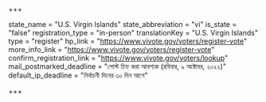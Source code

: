 +++

state_name = "U.S. Virgin Islands"
state_abbreviation = "vi"
is_state = "false"
registration_type = "in-person"
translationKey = "U.S. Virgin Islands"
type = "register"
hp_link = "https://www.vivote.gov/voters/register-vote"
more_info_link = "https://www.vivote.gov/voters/register-vote"
confirm_registration_link = "https://www.vivote.gov/voters/lookup"
mail_postmarked_deadline = "পোস্ট চিহ্ন করা আবশ্যক (রবিবার, ৯ অক্টোবর, ২০২২)"
default_ip_deadline = "নির্বাচনী দিনের ৩০ দিন আগে"

+++
